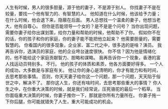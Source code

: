 人生有时候，男人的很多胆量，源于他的妻子，不是源于别人。
你找妻子不是在较量，要找一个他有智力的、有智慧的人。
他知道在什么时候，他该给予力量；在什么时候，他会退下来，隐蔽在后面。
男人总想找一个温柔的妻子，他想当老大，他有自尊心。
但你是否能领导一个女的？是不是是个问号？
当你出现问题，需要你妻子给你出谋划策，给你力量和帮助的时候，他帮助不了你。
假如你不在的话，你的孩子和你的家庭，你的妻子能不能把他立起来？
他需要胆量的，需要智慧的。
你看国内的很多现象，企业家、富二代之中，很多选的是啥？演员。
我再告诉你，选演员的家庭，他的企业垮台速度很快。
你不信？因为他是情绪化的，他不能给这个家庭贡献智力、胆略和谋略。
我再告诉你一个现象，香港的富人找运动员特别多。
不行。
他的孩子的体质和素质，他各方面要好得多。
一个人的成功，大多数是与家庭有关。
他让你的身心是清明的，你才有能力和有时间，去思考那些事情。
否则，你天天妻子给你这一个问题，那一个问题，天天陷于俗世之中，解决不了。
那你这人生，你还有啥时间，去思考那些重大的事情？
你人生之中，在你重大决策的时候，就是我们经常说，压死骆驼的最后一个稻草。
当你面临重大决策的时候，你妻子推你一下，那就是你所有力量所在。
你妻子拖一下你后腿，你可能就错失了人生，重大可能成功的机会。